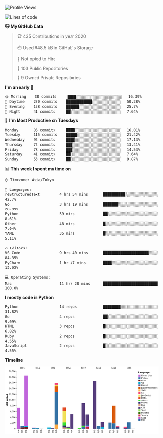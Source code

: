 <!--START_SECTION:waka-->
![Profile Views](http://img.shields.io/badge/Profile%20Views-3-blue)

![Lines of code](https://img.shields.io/badge/From%20Hello%20World%20I've%20written-4.6%20million%20Lines%20of%20code-blue)

**🐱 My GitHub Data** 

> 🏆 435 Contributions in year 2020
 > 
> 📦 Used 948.5 kB in GitHub's Storage 
 > 
> 🚫 Not opted to Hire
 > 
> 📜 103 Public Repositories 
 > 
> 🔑 9 Owned Private Repositories 

**I'm an early 🐤** 

```text
🌞 Morning    88 commits     ████░░░░░░░░░░░░░░░░░░░░░   16.39% 
🌆 Daytime    270 commits    ████████████░░░░░░░░░░░░░   50.28% 
🌃 Evening    138 commits    ██████░░░░░░░░░░░░░░░░░░░   25.7% 
🌙 Night      41 commits     ██░░░░░░░░░░░░░░░░░░░░░░░   7.64%

```
📅 **I'm Most Productive on Tuesdays** 

```text
Monday       86 commits     ████░░░░░░░░░░░░░░░░░░░░░   16.01% 
Tuesday      115 commits    █████░░░░░░░░░░░░░░░░░░░░   21.42% 
Wednesday    92 commits     ████░░░░░░░░░░░░░░░░░░░░░   17.13% 
Thursday     72 commits     ███░░░░░░░░░░░░░░░░░░░░░░   13.41% 
Friday       78 commits     ███░░░░░░░░░░░░░░░░░░░░░░   14.53% 
Saturday     41 commits     ██░░░░░░░░░░░░░░░░░░░░░░░   7.64% 
Sunday       53 commits     ██░░░░░░░░░░░░░░░░░░░░░░░   9.87%

```


📊 **This week I spent my time on** 

```text
⌚︎ Timezone: Asia/Tokyo

💬 Languages: 
reStructuredText         4 hrs 54 mins       ██████████░░░░░░░░░░░░░░░   42.7% 
Go                       3 hrs 19 mins       ███████░░░░░░░░░░░░░░░░░░   28.99% 
Python                   59 mins             ██░░░░░░░░░░░░░░░░░░░░░░░   8.61% 
Other                    48 mins             █░░░░░░░░░░░░░░░░░░░░░░░░   7.04% 
YAML                     35 mins             █░░░░░░░░░░░░░░░░░░░░░░░░   5.11%

🔥 Editors: 
VS Code                  9 hrs 40 mins       █████████████████████░░░░   84.35% 
PyCharm                  1 hr 47 mins        ████░░░░░░░░░░░░░░░░░░░░░   15.65%

💻 Operating Systems: 
Mac                      11 hrs 28 mins      █████████████████████████   100.0%

```

**I mostly code in Python** 

```text
Python                   14 repos            ████████░░░░░░░░░░░░░░░░░   31.82% 
Go                       4 repos             ██░░░░░░░░░░░░░░░░░░░░░░░   9.09% 
HTML                     3 repos             █░░░░░░░░░░░░░░░░░░░░░░░░   6.82% 
Ruby                     2 repos             █░░░░░░░░░░░░░░░░░░░░░░░░   4.55% 
JavaScript               2 repos             █░░░░░░░░░░░░░░░░░░░░░░░░   4.55%

```


**Timeline**

![Chart not found](https://github.com/takuan-osho/takuan-osho/blob/master/charts/bar_graph.png) 


<!--END_SECTION:waka-->
